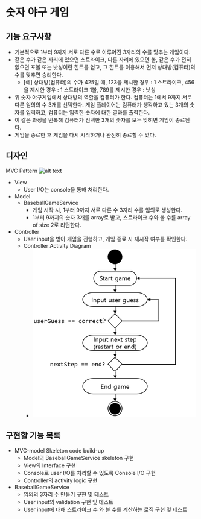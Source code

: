 # 숫자 야구 게임

## 기능 요구사항
* 기본적으로 1부터 9까지 서로 다른 수로 이루어진 3자리의 수를 맞추는 게임이다.
* 같은 수가 같은 자리에 있으면 스트라이크, 다른 자리에 있으면 볼, 같은 수가 전혀 없으면 포볼 또는 낫싱이란 힌트를 얻고, 그 힌트를 이용해서 먼저 상대방(컴퓨터)의 수를 맞추면 승리한다.
  * [예] 상대방(컴퓨터)의 수가 425일 때, 123을 제시한 경우 : 1 스트라이크, 456을 제시한 경우 : 1 스트라이크 1볼, 789를 제시한 경우 : 낫싱
* 위 숫자 야구게임에서 상대방의 역할을 컴퓨터가 한다. 컴퓨터는 1에서 9까지 서로 다른 임의의 수 3개를 선택한다. 게임 플레이어는 컴퓨터가 생각하고 있는 3개의 숫자를 입력하고, 컴퓨터는 입력한 숫자에 대한 결과를 출력한다.
* 이 같은 과정을 반복해 컴퓨터가 선택한 3개의 숫자를 모두 맞히면 게임이 종료된다.
* 게임을 종료한 후 게임을 다시 시작하거나 완전히 종료할 수 있다.

## 디자인
MVC Pattern
![alt text](https://daheenallwhite.github.io/assets/post-image/MVC.jpg)
* View
  * User I/O는 console을 통해 처리한다.
* Model
  * BaseballGameService
    * 게임 시작 시, 1부터 9까지 서로 다른 수 3자리 수를 임의로 생성한다.
    * 1부터 9까지의 숫자 3개를 array로 받고, 스트라이크 수와 볼 수를 array of size 2로 리턴한다.
* Controller
  * User input을 받아 게임을 진행하고, 게임 종료 시 재시작 여부를 확인한다.
  * Controller Activity Diagram 
    * ![alt text](./docs/image/activity_diagram.PNG)

## 구현할 기능 목록
* MVC-model Skeleton code build-up
  * Model의 BaseballGameService skeleton 구현
  * View의 Interface 구현
  * Console로 user I/O를 처리할 수 있도록 Console I/O 구현
  * Controller의 activity logic 구현
* BaseballGameService
  * 임의의 3자리 수 만들기 구현 및 테스트
  * User input의 validation 구현 및 테스트
  * User input에 대해 스트라이크 수 와 볼 수를 계산하는 로직 구현 및 테스트
